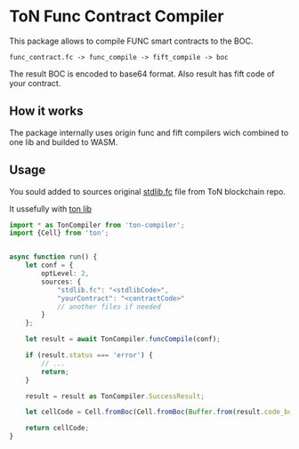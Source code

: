 # ToN Func Contract Compiler

This package allows to compile FUNC smart contracts to the BOC.

```
func_contract.fc -> func_compile -> fift_compile -> boc
```

The result BOC is encoded to base64 format. Also result has fift code of your contract.

## How it works

The package internally uses origin func and fift compilers wich combined to one lib and builded to WASM.

## Usage

You sould added to sources original [stdlib.fc](https://github.com/ton-blockchain/ton/blob/master/crypto/smartcont/stdlib.fc) file from ToN blockchain repo.

It ussefully with [ton lib](https://github.com/tonwhales/ton)

```typescript
import * as TonCompiler from 'ton-compiler';
import {Cell} from 'ton';


async function run() {
    let conf = {
        optLevel: 2,
        sources: {
            "stdlib.fc": "<stdlibCode>",
            "yourContract": "<contractCode>"
            // another files if needed
        }
    };

    let result = await TonCompiler.funcCompile(conf);

    if (result.status === 'error') {
        // ...
        return;
    }

    result = result as TonCompiler.SuccessResult;

    let cellCode = Cell.fromBoc(Cell.fromBoc(Buffer.from(result.code_boc, "base64")))[0];

    return cellCode;
}
```
